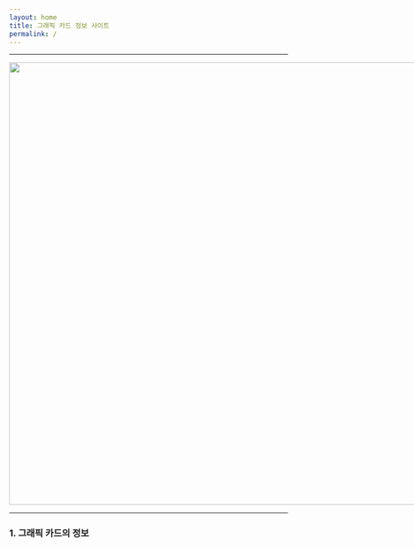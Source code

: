 ```yaml
---
layout: home
title: 그래픽 카드 정보 사이트
permalink: /
---
```

<hr>
<input type="image" src=".\assets\sketch-of-a-video-card-in-isometric-projection-isolated-outline-illustration-on-a-white-background-graphics-or-display-card-graphics-or-video-adapter-for-gaming-mining-rendering-vector.jpg" style="width:800px; margin:auto;" alt="">
<hr>
<h3>
 1. 그래픽 카드의 정보
</h3>
